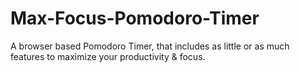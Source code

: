 # Max-Focus-Pomodoro-Timer
A browser based Pomodoro Timer, that includes as little or as much features to maximize your productivity &amp; focus.
